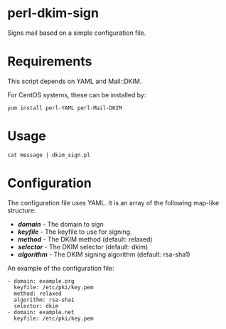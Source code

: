 # perl-dkim-sign

Signs mail based on a simple configuration file.

# Requirements

This script depends on YAML and Mail::DKIM.

For CentOS systems, these can be installed by:
```
yum install perl-YAML perl-Mail-DKIM
```

# Usage

```
cat message | dkim_sign.pl
```

# Configuration

The configuration file uses YAML. It is an array of the following map-like structure:

* ***domain*** - The domain to sign
* ***keyfile*** - The keyfile to use for signing.
* ***method*** - The DKIM method (default: relaxed)
* ***selector*** - The DKIM selector (default: dkim)
* ***algorithm*** - The DKIM signing algorithm (default: rsa-sha1)

An example of the configuration file:
```
- domain: example.org
  keyfile: /etc/pki/key.pem
  method: relaxed
  algorithm: rsa-sha1
  selector: dkim
- domain: example.net
  keyfile: /etc/pki/key.pem
```
